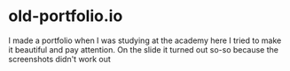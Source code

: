 # old-portfolio.io
I made a portfolio when I was studying at the academy here I tried to make it beautiful and pay attention. On the slide it turned out so-so because the screenshots didn't work out
